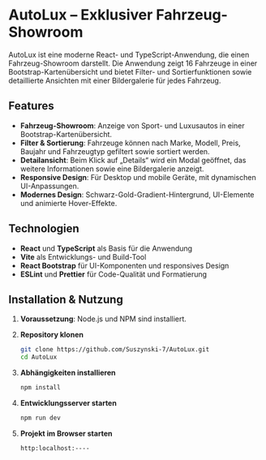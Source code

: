 # AutoLux – Exklusiver Fahrzeug-Showroom

AutoLux ist eine moderne React- und TypeScript-Anwendung, die einen Fahrzeug-Showroom darstellt. Die Anwendung zeigt 16 Fahrzeuge in einer Bootstrap-Kartenübersicht und bietet Filter- und Sortierfunktionen sowie detaillierte Ansichten mit einer Bildergalerie für jedes Fahrzeug.

## Features

- **Fahrzeug-Showroom**: Anzeige von Sport- und Luxusautos in einer Bootstrap-Kartenübersicht.
- **Filter & Sortierung**: Fahrzeuge können nach Marke, Modell, Preis, Baujahr und Fahrzeugtyp gefiltert sowie sortiert werden.
- **Detailansicht**: Beim Klick auf „Details“ wird ein Modal geöffnet, das weitere Informationen sowie eine Bildergalerie anzeigt.
- **Responsive Design**: Für Desktop und mobile Geräte, mit dynamischen UI-Anpassungen.
- **Modernes Design**: Schwarz-Gold-Gradient-Hintergrund, UI-Elemente und animierte Hover-Effekte.

## Technologien

- **React** und **TypeScript** als Basis für die Anwendung
- **Vite** als Entwicklungs- und Build-Tool
- **React Bootstrap** für UI-Komponenten und responsives Design
- **ESLint** und **Prettier** für Code-Qualität und Formatierung

## Installation & Nutzung

1. **Voraussetzung**: Node.js und NPM sind installiert.  

2. **Repository klonen**  
   ```sh
   git clone https://github.com/Suszynski-7/AutoLux.git
   cd AutoLux

3. **Abhängigkeiten installieren**
   ```sh
   npm install

5. **Entwicklungsserver starten**
   ```sh
   npm run dev

7. **Projekt im Browser starten**
   ```sh
   http:localhost:----
